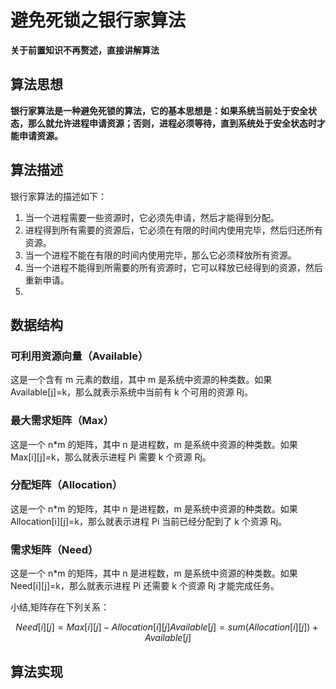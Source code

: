 # 避免死锁之银行家算法

**关于前置知识不再赘述，直接讲解算法**

## 算法思想

**银行家算法是一种避免死锁的算法，它的基本思想是：如果系统当前处于安全状态，那么就允许进程申请资源；否则，进程必须等待，直到系统处于安全状态时才能申请资源。**

## 算法描述

银行家算法的描述如下：

1. 当一个进程需要一些资源时，它必须先申请，然后才能得到分配。
2. 进程得到所有需要的资源后，它必须在有限的时间内使用完毕，然后归还所有资源。
3. 当一个进程不能在有限的时间内使用完毕，那么它必须释放所有资源。
4. 当一个进程不能得到所需要的所有资源时，它可以释放已经得到的资源，然后重新申请。
5.

## 数据结构

### 可利用资源向量（Available）

这是一个含有 m 元素的数组，其中 m 是系统中资源的种类数。如果 Available[j]=k，那么就表示系统中当前有 k 个可用的资源 Rj。

### 最大需求矩阵（Max）

这是一个 n\*m 的矩阵，其中 n 是进程数，m 是系统中资源的种类数。如果 Max[i][j]=k，那么就表示进程 Pi 需要 k 个资源 Rj。

### 分配矩阵（Allocation）

这是一个 n\*m 的矩阵，其中 n 是进程数，m 是系统中资源的种类数。如果 Allocation[i][j]=k，那么就表示进程 Pi 当前已经分配到了 k 个资源 Rj。

### 需求矩阵（Need）

这是一个 n\*m 的矩阵，其中 n 是进程数，m 是系统中资源的种类数。如果 Need[i][j]=k，那么就表示进程 Pi 还需要 k 个资源 Rj 才能完成任务。

小结,矩阵存在下列关系：

```math
Need[i][j]=Max[i][j]-Allocation[i][j]
Available[j]=sum(Allocation[i][j])+Available[j]
```

## 算法实现

